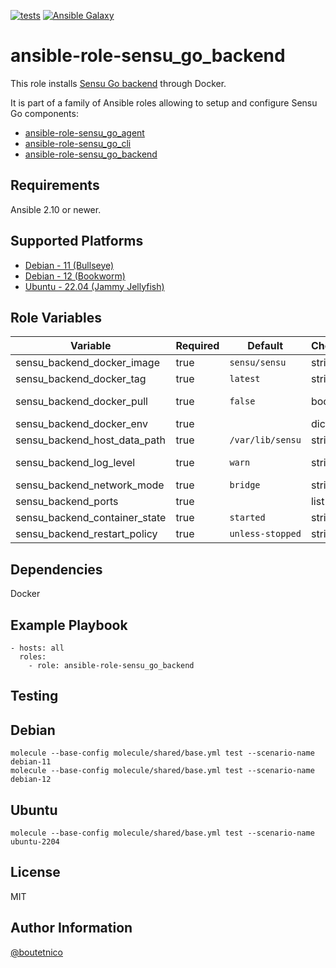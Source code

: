[![tests](https://github.com/boutetnico/ansible-role-sensu_go_backend/workflows/Test%20ansible%20role/badge.svg)](https://github.com/boutetnico/ansible-role-sensu_go_backend/actions?query=workflow%3A%22Test+ansible+role%22)
[![Ansible Galaxy](https://img.shields.io/badge/galaxy-boutetnico.sensu_go_backend-blue.svg)](https://galaxy.ansible.com/boutetnico/sensu_go_backend)

ansible-role-sensu_go_backend
=============================

This role installs [Sensu Go backend](https://docs.sensu.io/sensu-go/latest/reference/backend/) through Docker.

It is part of a family of Ansible roles allowing to setup and configure Sensu Go components:

- [ansible-role-sensu_go_agent](https://github.com/boutetnico/ansible-role-sensu_go_agent)
- [ansible-role-sensu_go_cli](https://github.com/boutetnico/ansible-role-sensu_go_cli)
- [ansible-role-sensu_go_backend](https://github.com/boutetnico/ansible-role-sensu_go_backend)

Requirements
------------

Ansible 2.10 or newer.

Supported Platforms
-------------------

- [Debian - 11 (Bullseye)](https://wiki.debian.org/DebianBullseye)
- [Debian - 12 (Bookworm)](https://wiki.debian.org/DebianBookworm)
- [Ubuntu - 22.04 (Jammy Jellyfish)](http://releases.ubuntu.com/22.04/)

Role Variables
--------------

| Variable                        | Required | Default            | Choices   | Comments                                           |
|---------------------------------|----------|--------------------|-----------|----------------------------------------------------|
| sensu_backend_docker_image      | true     | `sensu/sensu`      | string    |                                                    |
| sensu_backend_docker_tag        | true     | `latest`           | string    | https://hub.docker.com/r/sensu/sensu/tags          |
| sensu_backend_docker_pull       | true     | `false`            | boolean   | Set `true` to force pulling a newer Docker image.  |
| sensu_backend_docker_env        | true     |                    | dict      | See `defaults/main.yml`.                           |
| sensu_backend_host_data_path    | true     | `/var/lib/sensu`   | string    | Path to files on host for persistence.             |
| sensu_backend_log_level         | true     | `warn`             | string    | Values: panic, fatal, error, warn, info, debug.    |
| sensu_backend_network_mode      | true     | `bridge`           | string    | `bridge`, `host`, `none` or `container:<name|id>`. |
| sensu_backend_ports             | true     |                    | list      | See `defaults/main.yml`.                           |
| sensu_backend_container_state   | true     | `started`          | string    | `absent`, `present`, `stopped` or `started`.       |
| sensu_backend_restart_policy    | true     | `unless-stopped`   | string    | `no`, `on-failure`, `always`, `unless-stopped`.    |

Dependencies
------------

Docker

Example Playbook
----------------

    - hosts: all
      roles:
        - role: ansible-role-sensu_go_backend

Testing
-------

## Debian

    molecule --base-config molecule/shared/base.yml test --scenario-name debian-11
    molecule --base-config molecule/shared/base.yml test --scenario-name debian-12

## Ubuntu

    molecule --base-config molecule/shared/base.yml test --scenario-name ubuntu-2204

License
-------

MIT

Author Information
------------------

[@boutetnico](https://github.com/boutetnico)
